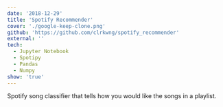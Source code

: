 ```yaml
---
date: '2018-12-29'
title: 'Spotify Recommender'
cover: './google-keep-clone.png'
github: 'https://github.com/clrkwng/spotify_recommender'
external: ''
tech:
  - Jupyter Notebook
  - Spotipy
  - Pandas
  - Numpy
show: 'true'
---
```


Spotify song classifier that tells how you would like the songs in a playlist.
